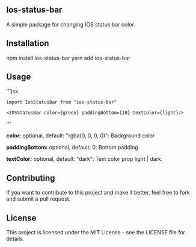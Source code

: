 ## Ios-status-bar

A simple package for changing IOS status bar color.

## Installation

npm install ios-status-bar
yarn add ios-status-bar

## Usage

'''jsx

    import IosStatusBar from "ios-status-bar"

    <IOSStatusBar color={green} paddingBottom={10} textColor={light}/>

'''

**color:** optional, default: "rgba(0, 0, 0, 0)": Background color

**paddingBottom:** optional, default: 0: Bottom padding

**textColor:** optional, default: "dark": Text color prop light | dark.

</p>

## Contributing

If you want to contribute to this project and make it better, feel free to fork and submit a pull request.

## License

This project is licensed under the MIT License - see the LICENSE file for details.
